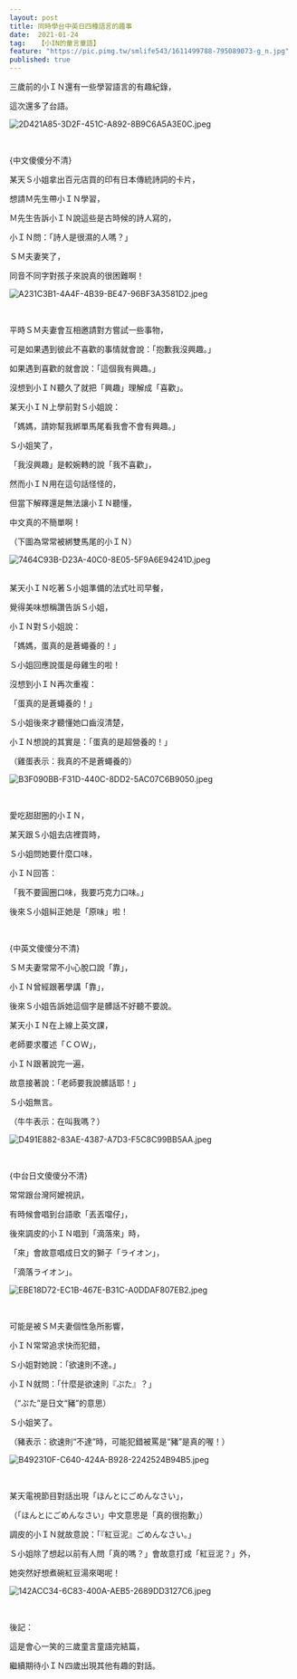 ```yaml
---
layout: post
title: 同時學台中英日四種語言的趣事
date:  2021-01-24
tag:   【小IN的童言童語】
feature: "https://pic.pimg.tw/smlife543/1611499788-795089073-g_n.jpg"
published: true 
---
```

<p class="p1">三歲前的小ＩＮ還有一些學習語言的有趣紀錄，</p>

<p class="p1">這次還多了台語。</p>

<p><img alt="2D421A85-3D2F-451C-A892-8B9C6A5A3E0C.jpeg" src="https://pic.pimg.tw/smlife543/1611499788-795089073-g_n.jpg" title="2D421A85-3D2F-451C-A892-8B9C6A5A3E0C.jpeg"></p>

<p class="p1">&nbsp;</p>

<p class="p1">{中文傻傻分不清}</p>

<p class="p1">某天Ｓ小姐拿出百元店買的印有日本傳統詩詞的卡片，</p>

<p class="p1">想請Ｍ先生帶小ＩＮ學習，</p>

<p class="p1">Ｍ先生告訴小ＩＮ說這些是古時候的詩人寫的，</p>

<p class="p1">小ＩＮ問：「詩人是很濕的人嗎？」</p>

<p class="p1">ＳＭ夫妻笑了，</p>

<p class="p1">同音不同字對孩子來說真的很困難啊！</p>

<p><img alt="A231C3B1-4A4F-4B39-BE47-96BF3A3581D2.jpeg" src="https://pic.pimg.tw/smlife543/1611500847-1505625334-g_n.jpg" title="A231C3B1-4A4F-4B39-BE47-96BF3A3581D2.jpeg"></p>

<p>&nbsp;</p>

<p class="p1">平時ＳＭ夫妻會互相邀請對方嘗試一些事物，</p>

<p class="p1">可是如果遇到彼此不喜歡的事情就會說：「抱歉我沒興趣。」</p>

<p class="p1">如果遇到喜歡的就會說：「這個我有興趣。」</p>

<p class="p1">沒想到小ＩＮ聽久了就把「興趣」理解成「喜歡」。</p>

<p class="p1">某天小ＩＮ上學前對Ｓ小姐說：</p>

<p class="p1">「媽媽，請妳幫我綁單馬尾看我會不會有興趣。」</p>

<p class="p1">Ｓ小姐笑了，</p>

<p class="p1">「我沒興趣」是較婉轉的說「我不喜歡」，</p>

<p class="p1">然而小ＩＮ用在這句話怪怪的，</p>

<p class="p1">但當下解釋還是無法讓小ＩＮ聽懂，</p>

<p class="p1">中文真的不簡單啊！</p>

<p class="p1">（下圖為常常被綁雙馬尾的小ＩＮ）</p>

<p><img alt="7464C93B-D23A-40C0-8E05-5F9A6E94241D.jpeg" src="https://pic.pimg.tw/smlife543/1611500860-2830195404-g_n.jpg" title="7464C93B-D23A-40C0-8E05-5F9A6E94241D.jpeg"></p>

<p class="p1"><br>
某天小ＩＮ吃著Ｓ小姐準備的法式吐司早餐，</p>

<p class="p1">覺得美味想稱讚告訴Ｓ小姐，</p>

<p class="p1">小ＩＮ對Ｓ小姐說：</p>

<p class="p1">「媽媽，蛋真的是蒼蠅養的！」</p>

<p class="p1">Ｓ小姐回應說蛋是母雞生的啦！</p>

<p class="p1">沒想到小ＩＮ再次重複：</p>

<p class="p1">「蛋真的是蒼蠅養的！」</p>

<p class="p1">Ｓ小姐後來才聽懂她口齒沒清楚，</p>

<p class="p1">小ＩＮ想說的其實是：「蛋真的是超營養的！」</p>

<p class="p1">（雞蛋表示：我真的不是蒼蠅養的）</p>

<p><img alt="B3F090BB-F31D-440C-8DD2-5AC07C6B9050.jpeg" src="https://pic.pimg.tw/smlife543/1611500847-1526500309-g_n.jpg" title="B3F090BB-F31D-440C-8DD2-5AC07C6B9050.jpeg"></p>

<p class="p1">&nbsp;</p>

<p class="p1">愛吃甜甜圈的小ＩＮ，</p>

<p class="p1">某天跟Ｓ小姐去店裡買時，</p>

<p class="p1">Ｓ小姐問她要什麼口味，</p>

<p class="p1">小ＩＮ回答：</p>

<p class="p1">「我不要圓圈口味，我要巧克力口味。」</p>

<p class="p1">後來Ｓ小姐糾正她是「原味」啦！</p>

<p class="p1">&nbsp;</p>

<p class="p1">{中英文傻傻分不清}</p>

<p class="p1">ＳＭ夫妻常常不小心脫口說「靠」，</p>

<p class="p1">小ＩＮ曾經跟著學講「靠」，</p>

<p class="p1">後來Ｓ小姐告訴她這個字是髒話不好聽不要說。</p>

<p class="p1">某天小ＩＮ在上線上英文課，</p>

<p class="p1">老師要求覆述「ＣＯＷ」，</p>

<p class="p1">小ＩＮ跟著說完一遍，</p>

<p class="p1">故意接著說：「老師要我說髒話耶！」</p>

<p class="p1">Ｓ小姐無言。</p>

<p class="p1">（牛牛表示：在叫我嗎？）</p>

<p><img alt="D491E882-83AE-4387-A7D3-F5C8C99BB5AA.jpeg" src="https://pic.pimg.tw/smlife543/1611500850-1030308364-g.jpg" title="D491E882-83AE-4387-A7D3-F5C8C99BB5AA.jpeg"></p>

<p class="p1">&nbsp;</p>

<p class="p1">{中台日文傻傻分不清}</p>

<p class="p1">常常跟台灣阿嬤視訊，</p>

<p class="p1">有時候會唱到台語歌「丟丟噹仔」，</p>

<p class="p1">後來調皮的小ＩＮ唱到「滴落來」時，</p>

<p class="p1">「來」會故意唱成日文的獅子「ライオン」，</p>

<p class="p1">「滴落ライオン」。</p>

<p><img alt="EBE18D72-EC1B-467E-B31C-A0DDAF807EB2.jpeg" src="https://pic.pimg.tw/smlife543/1611500847-1166327410-g_n.jpg" title="EBE18D72-EC1B-467E-B31C-A0DDAF807EB2.jpeg"></p>

<p class="p1">&nbsp;</p>

<p class="p1">可能是被ＳＭ夫妻個性急所影響，</p>

<p class="p1">小ＩＮ常常追求快而犯錯，</p>

<p class="p1">Ｓ小姐對她說：「欲速則不達。」</p>

<p class="p1">小ＩＮ就問：「什麼是欲速則『ぷた』？」</p>

<p class="p1">（“ぷた”是日文“豬”的意思）</p>

<p class="p1">Ｓ小姐笑了。</p>

<p class="p1">（豬表示：欲速則“不達”時，可能犯錯被罵是“豬”是真的喔！）</p>

<p><img alt="B492310F-C640-424A-B928-2242524B94B5.jpeg" src="https://pic.pimg.tw/smlife543/1611500848-4281702580-g.jpg" title="B492310F-C640-424A-B928-2242524B94B5.jpeg"></p>

<p class="p1">&nbsp;</p>

<p class="p1">某天電視節目對話出現「ほんとにごめんなさい」，</p>

<p class="p1">（「ほんとにごめんなさい」中文意思是「真的很抱歉」）</p>

<p class="p1">調皮的小ＩＮ就故意說：「『紅豆泥』ごめんなさい。」</p>

<p class="p1">Ｓ小姐除了想起以前有人問「真的嗎？」會故意打成「紅豆泥？」外，</p>

<p class="p1">她突然好想煮碗紅豆湯來喝呢！</p>

<p><img alt="142ACC34-6C83-400A-AEB5-2689DD3127C6.jpeg" src="https://pic.pimg.tw/smlife543/1611500848-832894389-g.jpg" title="142ACC34-6C83-400A-AEB5-2689DD3127C6.jpeg"></p>

<p class="p1">&nbsp;</p>

<p class="p1">後記：</p>

<p class="p1">這是會心一笑的三歲童言童語完結篇，</p>

<p class="p1">繼續期待小ＩＮ四歲出現其他有趣的對話。</p>

